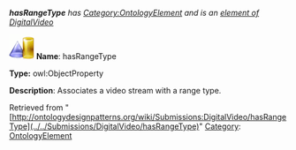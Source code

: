 ___hasRangeType__ has [Category:OntologyElement](../../Category/OntologyElement "Category:OntologyElement") and is an [element of](../../Property/ElementOf "Property:ElementOf") [DigitalVideo](../../Submissions/DigitalVideo "Submissions:DigitalVideo")_


  




[![ObjectProperty](../../images/thumb/c/c3/ObjectProperty.gif/45px-ObjectProperty.gif)](../../Image/ObjectProperty.gif "ObjectProperty")
__Name__: hasRangeType 


__Type:__ owl:ObjectProperty 


__Description__: Associates a video stream with a range type. 





Retrieved from "[http://ontologydesignpatterns.org/wiki/Submissions:DigitalVideo/hasRangeType](../../Submissions/DigitalVideo/hasRangeType)"
 [Category](http://ontologydesignpatterns.org/wiki/Special:Categories "Special:Categories"): [OntologyElement](../../Category/OntologyElement "Category:OntologyElement")